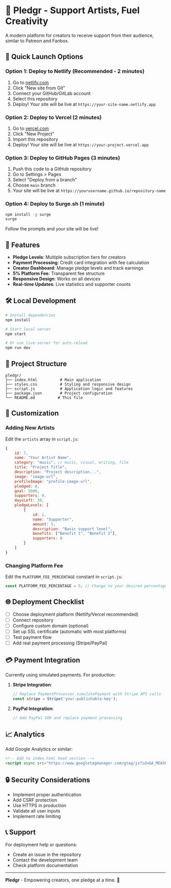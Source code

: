 # 🎨 Pledgr - Support Artists, Fuel Creativity

A modern platform for creators to receive support from their audience, similar to Patreon and Fanbox.

## 🚀 Quick Launch Options

### Option 1: Deploy to Netlify (Recommended - 2 minutes)
1. Go to [netlify.com](https://netlify.com)
2. Click "New site from Git"
3. Connect your GitHub/GitLab account
4. Select this repository
5. Deploy! Your site will be live at `https://your-site-name.netlify.app`

### Option 2: Deploy to Vercel (2 minutes)
1. Go to [vercel.com](https://vercel.com)
2. Click "New Project"
3. Import this repository
4. Deploy! Your site will be live at `https://your-project.vercel.app`

### Option 3: Deploy to GitHub Pages (3 minutes)
1. Push this code to a GitHub repository
2. Go to Settings > Pages
3. Select "Deploy from a branch"
4. Choose `main` branch
5. Your site will be live at `https://yourusername.github.io/repository-name`

### Option 4: Deploy to Surge.sh (1 minute)
```bash
npm install -g surge
surge
```
Follow the prompts and your site will be live!

## 🎯 Features

- **Pledge Levels**: Multiple subscription tiers for creators
- **Payment Processing**: Credit card integration with fee calculation
- **Creator Dashboard**: Manage pledge levels and track earnings
- **5% Platform Fee**: Transparent fee structure
- **Responsive Design**: Works on all devices
- **Real-time Updates**: Live statistics and supporter counts

## 🛠️ Local Development

```bash
# Install dependencies
npm install

# Start local server
npm start

# Or use live-server for auto-reload
npm run dev
```

## 📁 Project Structure

```
pledgr/
├── index.html          # Main application
├── styles.css          # Styling and responsive design
├── script.js           # Application logic and features
├── package.json        # Project configuration
└── README.md          # This file
```

## 🎨 Customization

### Adding New Artists
Edit the `artists` array in `script.js`:

```javascript
{
    id: 7,
    name: "Your Artist Name",
    category: "music", // music, visual, writing, film
    title: "Project Title",
    description: "Project description...",
    image: "image-url",
    profileImage: "profile-image-url",
    pledged: 0,
    goal: 5000,
    supporters: 0,
    daysLeft: 30,
    pledgeLevels: [
        {
            id: 1,
            name: "Supporter",
            amount: 5,
            description: "Basic support level",
            benefits: ["Benefit 1", "Benefit 2"],
            supporters: 0
        }
    ]
}
```

### Changing Platform Fee
Edit the `PLATFORM_FEE_PERCENTAGE` constant in `script.js`:

```javascript
const PLATFORM_FEE_PERCENTAGE = 5; // Change to your desired percentage
```

## 🌐 Deployment Checklist

- [ ] Choose deployment platform (Netlify/Vercel recommended)
- [ ] Connect repository
- [ ] Configure custom domain (optional)
- [ ] Set up SSL certificate (automatic with most platforms)
- [ ] Test payment flow
- [ ] Add real payment processing (Stripe/PayPal)

## 💳 Payment Integration

Currently using simulated payments. For production:

1. **Stripe Integration**:
   ```javascript
   // Replace PaymentProcessor.simulatePayment with Stripe API calls
   const stripe = Stripe('your-publishable-key');
   ```

2. **PayPal Integration**:
   ```javascript
   // Add PayPal SDK and replace payment processing
   ```

## 📈 Analytics

Add Google Analytics or similar:

```html
<!-- Add to index.html head section -->
<script async src="https://www.googletagmanager.com/gtag/js?id=GA_MEASUREMENT_ID"></script>
```

## 🔒 Security Considerations

- Implement proper authentication
- Add CSRF protection
- Use HTTPS in production
- Validate all user inputs
- Implement rate limiting

## 📞 Support

For deployment help or questions:
- Create an issue in the repository
- Contact the development team
- Check platform documentation

---

**Pledgr** - Empowering creators, one pledge at a time. 🚀 